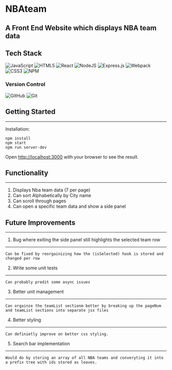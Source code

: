 # NBAteam

## A Front End Website which displays NBA team data

## Tech Stack

![JavaScript](https://img.shields.io/badge/javascript-%23323330.svg?style=for-the-badge&logo=javascript&logoColor=%23F7DF1E)
![HTML5](https://img.shields.io/badge/html5-%23E34F26.svg?style=for-the-badge&logo=html5&logoColor=white)
![React](https://img.shields.io/badge/react-%2320232a.svg?style=for-the-badge&logo=react&logoColor=%2361DAFB)
![NodeJS](https://img.shields.io/badge/node.js-6DA55F?style=for-the-badge&logo=node.js&logoColor=white)
![Express.js](https://img.shields.io/badge/express.js-%23404d59.svg?style=for-the-badge&logo=express&logoColor=%2361DAFB)
![Webpack](https://img.shields.io/badge/webpack-%238DD6F9.svg?style=for-the-badge&logo=webpack&logoColor=black)
![CSS3](https://img.shields.io/badge/css3-%231572B6.svg?style=for-the-badge&logo=css3&logoColor=white)
![NPM](https://img.shields.io/badge/NPM-%23000000.svg?style=for-the-badge&logo=npm&logoColor=white)

### Version Control
![GitHub](https://img.shields.io/badge/github-%23121011.svg?style=for-the-badge&logo=github&logoColor=white)
![Git](https://img.shields.io/badge/git-%23F05033.svg?style=for-the-badge&logo=git&logoColor=white)


## Getting Started
*****************
Installation:
```
npm install
npm start
npm run server-dev
```
Open [http://localhost:3000](http://localhost:3000) with your browser to see the result.

## Functionality
*****************
1. Displays Nba team data (7 per page)
2. Can sort Alphabetically by City name
3. Can scroll through pages
4. Can open a specific team data and show a side panel

## Future Improvements
*******************
1. Bug where exiting the side panel still highlights the selected team row
***********
    Can be fixed by reorgainizing how the (isSelected) hook is stored and changed per row
2. Write some unit tests
**********
    Can probably predit some async issues
3. Better unit management
*********
    Can orgainze the teamList sectionm better by breaking up the pageNum and teamList sections into separate jsx files
4. Better styling
********
    Can definietly improve on better css styling.
5. Search bar implementation
*********
    Would do by storing an array of all NBA teams and converyting it into a prefix tree with ids stored as leaves.